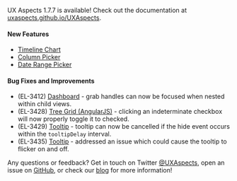 UX Aspects 1.7.7 is available! Check out the documentation at [uxaspects.github.io/UXAspects](https://uxaspects.github.io/UXAspects).

#### New Features
* [Timeline Chart](https://uxaspects.github.io/UXAspects/#/charts/timeline-chart#timeline-chart)
* [Column Picker](https://uxaspects.github.io/UXAspects/#/components/tables#column-picker)
* [Date Range Picker](https://uxaspects.github.io/UXAspects/#/components/date-time-picker#date-range-picker)

#### Bug Fixes and Improvements
* (EL-3412) [Dashboard](https://uxaspects.github.io/UXAspects/#/components/dashboard#dashboard) - grab handles can now be focused when nested within child views.
* (EL-3428) [Tree Grid (AngularJS)](https://uxaspects.github.io/UXAspects/#/components/tree-view#tree-grid) - clicking an indeterminate checkbox will now properly toggle it to checked.
* (EL-3429) [Tooltip](https://uxaspects.github.io/UXAspects/#/components/tooltips#tooltips) - tooltip can now be cancelled if the hide event occurs within the `tooltipDelay` interval.
* (EL-3435) [Tooltip](https://uxaspects.github.io/UXAspects/#/components/tooltips#tooltips) - addressed an issue which could cause the tooltip to flicker on and off.

Any questions or feedback? Get in touch on Twitter [@UXAspects](https://twitter.com/UXAspects), open an issue on [GitHub](https://github.com/UXAspects/UXAspects/issues), or check our [blog](https://uxaspects.github.io/UXAspects/#/blog) for more information!
